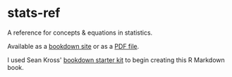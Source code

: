 # stats-ref
A reference for concepts & equations in statistics.

Available as a [bookdown site](https://kelly-sovacool.github.io/stats-ref/) or as a [PDF file](https://github.com/kelly-sovacool/stats-ref/_book/stats-ref.pdf).

I used Sean Kross' [bookdown starter kit](https://github.com/seankross/bookdown-start) to begin creating this R Markdown book.